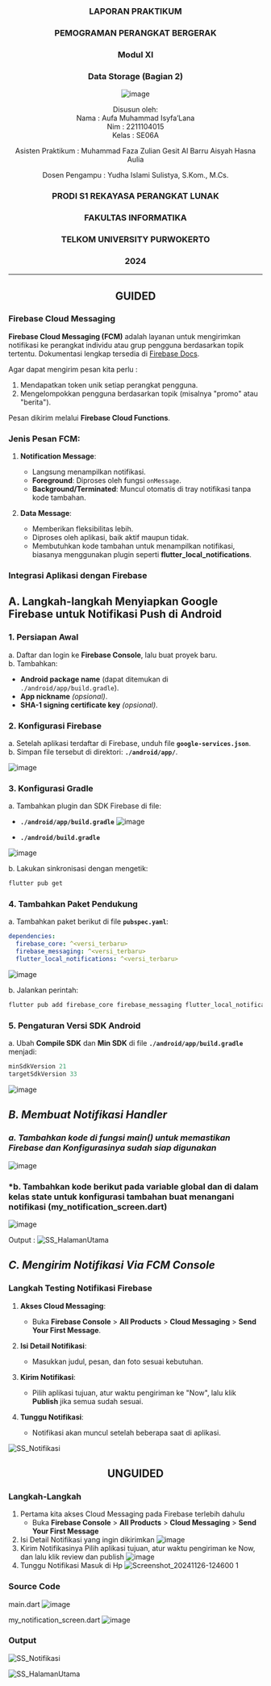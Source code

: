 <div align="center">

### LAPORAN PRAKTIKUM

### PEMOGRAMAN PERANGKAT BERGERAK

### Modul XI
### Data Storage (Bagian 2)

![image](https://github.com/user-attachments/assets/2948daec-1e7a-4765-8f23-df638a387c87)

Disusun oleh:  
Nama : Aufa Muhammad Isyfa’Lana  
Nim : 2211104015  
Kelas : SE06A

Asisten Praktikum : 
Muhammad Faza Zulian Gesit Al Barru 
Aisyah Hasna Aulia 

Dosen Pengampu : 
Yudha Islami Sulistya, S.Kom., M.Cs. 

### PRODI S1 REKAYASA PERANGKAT LUNAK  
### FAKULTAS INFORMATIKA  
### TELKOM UNIVERSITY PURWOKERTO  
### 2024

</div>

---
<div align="center">

## GUIDED
</div>

### Firebase Cloud Messaging 
**Firebase Cloud Messaging (FCM)** adalah layanan untuk mengirimkan notifikasi ke perangkat individu atau grup pengguna berdasarkan topik tertentu. Dokumentasi lengkap tersedia di [Firebase Docs](https://firebase.google.com/docs/flutter/setup?platform=android).

Agar dapat mengirim pesan kita perlu :
1. Mendapatkan token unik setiap perangkat pengguna.
2. Mengelompokkan pengguna berdasarkan topik (misalnya "promo" atau "berita").

Pesan dikirim melalui **Firebase Cloud Functions**.

### **Jenis Pesan FCM**:
1. **Notification Message**: 
   - Langsung menampilkan notifikasi.
   - **Foreground**: Diproses oleh fungsi `onMessage`.
   - **Background/Terminated**: Muncul otomatis di tray notifikasi tanpa kode tambahan.

2. **Data Message**:
   - Memberikan fleksibilitas lebih.
   - Diproses oleh aplikasi, baik aktif maupun tidak.
   - Membutuhkan kode tambahan untuk menampilkan notifikasi, biasanya menggunakan plugin seperti **flutter_local_notifications**.
  
### Integrasi Aplikasi dengan Firebase
## **A. Langkah-langkah Menyiapkan Google Firebase untuk Notifikasi Push di Android**

### **1. Persiapan Awal**  
a. Daftar dan login ke **Firebase Console**, lalu buat proyek baru.  
b. Tambahkan:  
   - **Android package name** (dapat ditemukan di `./android/app/build.gradle`).  
   - **App nickname** *(opsional)*.  
   - **SHA-1 signing certificate key** *(opsional)*.  

### **2. Konfigurasi Firebase**  
a. Setelah aplikasi terdaftar di Firebase, unduh file **`google-services.json`**.  
b. Simpan file tersebut di direktori: **`./android/app/`**. 

![image](https://github.com/user-attachments/assets/30ebe6e2-b1ee-47fd-b374-73489f40bc31)


### **3. Konfigurasi Gradle**  
a. Tambahkan plugin dan SDK Firebase di file:  
   - **`./android/app/build.gradle`**
    ![image](https://github.com/user-attachments/assets/39f318f6-6e08-4b92-98ae-871d0728fd1c)

   - **`./android/build.gradle`**
   
   ![image](https://github.com/user-attachments/assets/4841fab0-a8dd-4222-91b4-bcd3ed0257e5)

    
b. Lakukan sinkronisasi dengan mengetik:  
   ```bash
   flutter pub get
   ```  

### **4. Tambahkan Paket Pendukung**  
a. Tambahkan paket berikut di file **`pubspec.yaml`**:  
   ```yaml
   dependencies:
     firebase_core: ^<versi_terbaru>
     firebase_messaging: ^<versi_terbaru>
     flutter_local_notifications: ^<versi_terbaru>
   ```
  ![image](https://github.com/user-attachments/assets/22224d5f-c1b8-4929-bd6a-d651d6f66196)

b. Jalankan perintah:  
   ```bash
   flutter pub add firebase_core firebase_messaging flutter_local_notifications
   ```  

### **5. Pengaturan Versi SDK Android**  
a. Ubah **Compile SDK** dan **Min SDK** di file **`./android/app/build.gradle`** menjadi:  
   ```gradle
   minSdkVersion 21
   targetSdkVersion 33
   ```

  ![image](https://github.com/user-attachments/assets/37369452-db2a-4df9-bff5-0c1d5eec0754)

## *B. Membuat Notifikasi Handler*

### *a. Tambahkan kode di fungsi main() untuk memastikan Firebase dan Konfigurasinya sudah siap digunakan*

![image](https://github.com/user-attachments/assets/7110538b-a8f8-435c-bfe5-92d77d0a3406)

### *b. Tambahkan kode berikut pada variable global dan di dalam kelas state untuk konfigurasi tambahan buat menangani notifikasi (my_notification_screen.dart)

![image](https://github.com/user-attachments/assets/053e4ff2-a6da-4e4f-9eb8-c86b834d818d)

Output :
![SS_HalamanUtama](https://github.com/user-attachments/assets/a1e44062-8e46-4325-a163-746320c084a3)


## *C. Mengirim Notifikasi Via FCM Console*
### **Langkah Testing Notifikasi Firebase**  
1. **Akses Cloud Messaging**:  
   - Buka **Firebase Console** > **All Products** > **Cloud Messaging** > **Send Your First Message**.  

2. **Isi Detail Notifikasi**:  
   - Masukkan judul, pesan, dan foto sesuai kebutuhan.  

3. **Kirim Notifikasi**:  
   - Pilih aplikasi tujuan, atur waktu pengiriman ke "Now", lalu klik **Publish** jika semua sudah sesuai.  

4. **Tunggu Notifikasi**:  
   - Notifikasi akan muncul setelah beberapa saat di aplikasi.

![SS_Notifikasi ](https://github.com/user-attachments/assets/72c6e7cc-2b76-4573-a38d-970149a6174e)





<div align="center">

## UNGUIDED
</div>

### Langkah-Langkah 
1. Pertama kita akses Cloud Messaging pada Firebase terlebih dahulu 
   - Buka **Firebase Console** > **All Products** > **Cloud Messaging** > **Send Your First Message**
2. Isi Detail Notifikasi yang ingin dikirimkan
   ![image](https://github.com/user-attachments/assets/6c4c5775-e194-4c1c-a185-0d527c1c92c8)
3. Kirim Notifikasinya
   Pilih aplikasi tujuan, atur waktu pengiriman ke Now, dan lalu klik review dan publish
   ![image](https://github.com/user-attachments/assets/0479bc5e-1149-4de8-8c1f-f639071d968b)
4. Tunggu Notifikasi Masuk di Hp
   ![Screenshot_20241126-124600 1](https://github.com/user-attachments/assets/03a1322e-cce9-44b4-8d7e-d63b2c4d38ca)

 
### Source Code
main.dart
![image](https://github.com/user-attachments/assets/8704185d-d708-486a-9a94-7e362366852e)

my_notification_screen.dart
![image](https://github.com/user-attachments/assets/a576017c-c340-49ac-bf9a-a11521d4e9a8)


### Output 
![SS_Notifikasi ](https://github.com/user-attachments/assets/1e0610f7-55bb-4a55-aaa3-9cf425e27133)

![SS_HalamanUtama](https://github.com/user-attachments/assets/2d27abfe-3463-4a95-98a4-438072bf6eb0)


